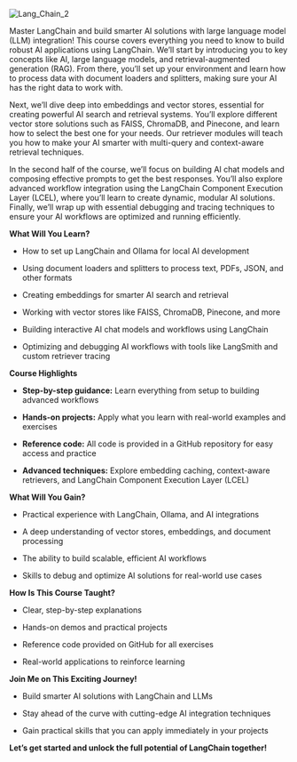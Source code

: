 
![Lang_Chain_2](https://github.com/user-attachments/assets/f6036519-06e7-49a5-a71c-7f64f09edba9)

Master LangChain and build smarter AI solutions with large language model (LLM) integration! This course covers everything you need to know to build robust AI applications using LangChain. We’ll start by introducing you to key concepts like AI, large language models, and retrieval-augmented generation (RAG). From there, you’ll set up your environment and learn how to process data with document loaders and splitters, making sure your AI has the right data to work with.

Next, we’ll dive deep into embeddings and vector stores, essential for creating powerful AI search and retrieval systems. You’ll explore different vector store solutions such as FAISS, ChromaDB, and Pinecone, and learn how to select the best one for your needs. Our retriever modules will teach you how to make your AI smarter with multi-query and context-aware retrieval techniques.

In the second half of the course, we’ll focus on building AI chat models and composing effective prompts to get the best responses. You’ll also explore advanced workflow integration using the LangChain Component Execution Layer (LCEL), where you’ll learn to create dynamic, modular AI solutions. Finally, we’ll wrap up with essential debugging and tracing techniques to ensure your AI workflows are optimized and running efficiently.

**What Will You Learn?**

*   How to set up LangChain and Ollama for local AI development
    
*   Using document loaders and splitters to process text, PDFs, JSON, and other formats
    
*   Creating embeddings for smarter AI search and retrieval
    
*   Working with vector stores like FAISS, ChromaDB, Pinecone, and more
    
*   Building interactive AI chat models and workflows using LangChain
    
*   Optimizing and debugging AI workflows with tools like LangSmith and custom retriever tracing
    

**Course Highlights**

*   **Step-by-step guidance:** Learn everything from setup to building advanced workflows
    
*   **Hands-on projects:** Apply what you learn with real-world examples and exercises
    
*   **Reference code:** All code is provided in a GitHub repository for easy access and practice
    
*   **Advanced techniques:** Explore embedding caching, context-aware retrievers, and LangChain Component Execution Layer (LCEL)
    

**What Will You Gain?**

*   Practical experience with LangChain, Ollama, and AI integrations
    
*   A deep understanding of vector stores, embeddings, and document processing
    
*   The ability to build scalable, efficient AI workflows
    
*   Skills to debug and optimize AI solutions for real-world use cases
    

**How Is This Course Taught?**

*   Clear, step-by-step explanations
    
*   Hands-on demos and practical projects
    
*   Reference code provided on GitHub for all exercises
    
*   Real-world applications to reinforce learning
    

**Join Me on This Exciting Journey!**

*   Build smarter AI solutions with LangChain and LLMs
    
*   Stay ahead of the curve with cutting-edge AI integration techniques
    
*   Gain practical skills that you can apply immediately in your projects
    

**Let’s get started and unlock the full potential of LangChain together!**
